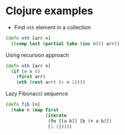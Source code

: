# Clojure examples

- Find `nth` element in a collection

```clojure
(defn nth [arr n]
  ((comp last (partial take (inc n))) arr))
```

Using recursion approach

```clojure
(defn nth [arr n]
  (if (= n 0)
    (first arr)
    (nth (rest arr) (- n 1))))
```

Lazy Fibonacci sequence

```clojure
(defn fib [n]
  (take n (map first
               (iterate
                (fn [[a b]] [b (+ a b)])
                [1 1]))))
```
